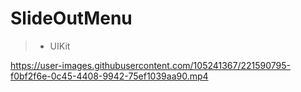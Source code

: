 # SlideOutMenu
> - UIKit



https://user-images.githubusercontent.com/105241367/221590795-f0bf2f6e-0c45-4408-9942-75ef1039aa90.mp4

